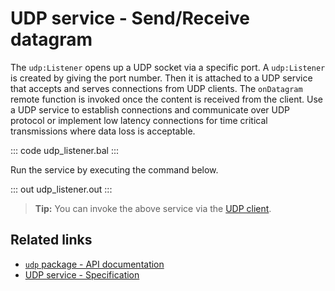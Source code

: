 # UDP service - Send/Receive datagram

The `udp:Listener` opens up a UDP socket via a specific port. A `udp:Listener` is created by giving the port number. Then it is attached to a UDP service that accepts and serves connections from UDP clients. The `onDatagram` remote function is invoked once the content is received from the client. Use a UDP service to establish connections and communicate over UDP protocol or implement low latency connections for time critical transmissions where data loss is acceptable.

::: code udp_listener.bal :::

Run the service by executing the command below.

::: out udp_listener.out :::

>**Tip:** You can invoke the above service via the [UDP client](/learn/by-example/udp-client/).

## Related links
- [`udp` package - API documentation](https://lib.ballerina.io/ballerina/udp/latest)
- [UDP service - Specification](/spec/udp/#4-service)
